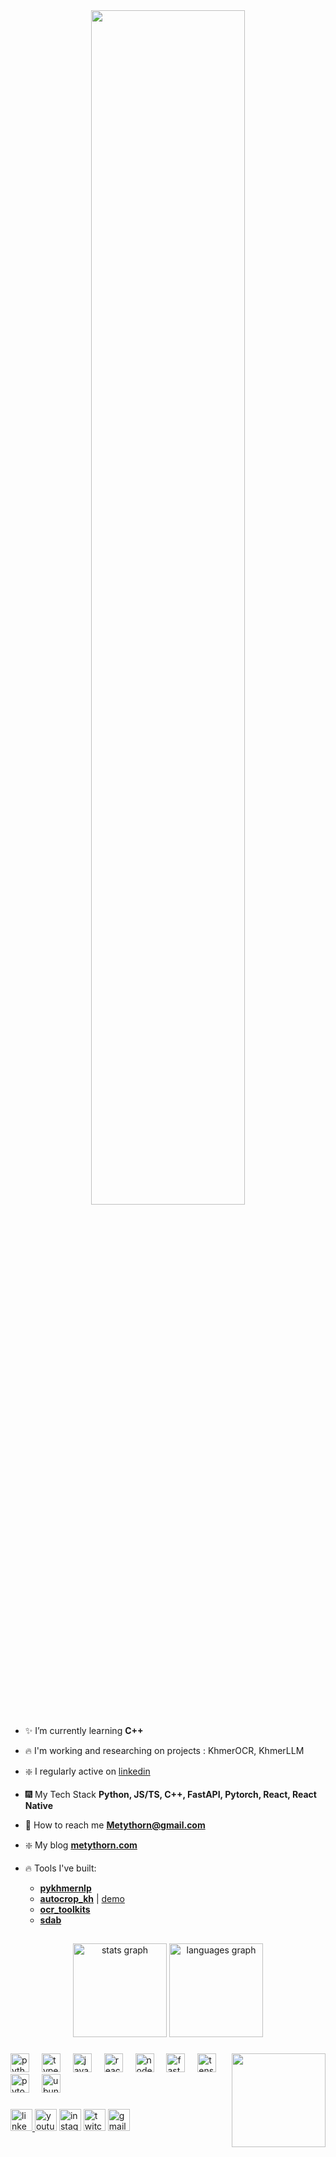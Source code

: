 
<div align="center">
<!-- <img src="https://github.com/innng/innng/assets/26755058/5e0ce0fb-c544-4f8c-a307-5849165746d0" width="25%" align="right" /> -->
<img src="https://readme-typing-svg.demolab.com?font=Inconsolata&weight=500&size=50&duration=4000&pause=300&color=A7A459&center=true&vCenter=true&multiline=true&repeat=false&random=false&width=1300&height=140&lines=Hello+Welcome To My World+%E2%9C%A9" width="70%" />
</div>


- ✨ I’m currently learning **C++**

- 🔥 I'm working and researching on projects : KhmerOCR, KhmerLLM

- ❇️  I regularly active on [linkedin](https://www.linkedin.com/in/metythorn/)

- 🎆 My Tech Stack **Python, JS/TS, C++, FastAPI, Pytorch, React, React Native**

- 📝 How to reach me **Metythorn@gmail.com**

- ❇️ My blog **[metythorn.com](https://metythorn.com/)**
- 🔥 Tools I've built: 
  + **[pykhmernlp](https://metythornpenn.github.io/pykhmernlp/)**
  + **[autocrop_kh](https://github.com/MetythornPenn/autocrop_kh)** | [demo](https://huggingface.co/spaces/metythorn/autocrop-kh)
  + **[ocr_toolkits](https://github.com/MetythornPenn/ocr_toolkits)**
  + **[sdab](https://github.com/MetythornPenn/sdab)**





<h2 align="left"></h2>

###

<div align="center">
  <img src="https://github-readme-stats.vercel.app/api?username=metythornpenn&hide_title=false&hide_rank=false&show_icons=true&include_all_commits=true&count_private=true&disable_animations=false&theme=dracula&locale=en&hide_border=false" height="150" alt="stats graph"  />
<img src="https://github-readme-stats.vercel.app/api/top-langs?username=metythornpenn&locale=en&hide_title=true&layout=compact&card_width=320&langs_count=10&theme=dracula&hide_border=false&hide=Jupyter%20Notebook,Lua" height="150" alt="languages graph"  />


</div>

###

<img align="right" height="150" src="https://i.imgflip.com/65efzo.gif"  />

###

<div align="left">
  <img src="https://cdn.jsdelivr.net/gh/devicons/devicon/icons/python/python-original.svg" height="30" alt="python logo"  />
  <img width="12" />
  <img src="https://cdn.jsdelivr.net/gh/devicons/devicon/icons/typescript/typescript-original.svg" height="30" alt="typescript logo"  />
  <img width="12" />
  <img src="https://cdn.jsdelivr.net/gh/devicons/devicon/icons/javascript/javascript-original.svg" height="30" alt="javascript logo"  />
  <img width="12" />
  <img src="https://cdn.jsdelivr.net/gh/devicons/devicon/icons/react/react-original.svg" height="30" alt="react logo"  />
  <img width="12" />
  <img src="https://cdn.jsdelivr.net/gh/devicons/devicon/icons/nodejs/nodejs-original.svg" height="30" alt="nodejs logo"  />
  <img width="12" />
  <img src="https://cdn.jsdelivr.net/gh/devicons/devicon/icons/fastapi/fastapi-original.svg" height="30" alt="fastapi logo"  />
  <img width="12" />
  <img src="https://cdn.jsdelivr.net/gh/devicons/devicon/icons/tensorflow/tensorflow-original.svg" height="30" alt="tensorflow logo"  />
  <img width="12" />
  <img src="https://cdn.jsdelivr.net/gh/devicons/devicon/icons/pytorch/pytorch-original.svg" height="30" alt="pytorch logo"  />
  <img width="12" />
  <img src="https://cdn.jsdelivr.net/gh/devicons/devicon/icons/ubuntu/ubuntu-plain.svg" height="30" alt="ubuntu logo"  />
</div>

###

<div align="left">
  <a href="https://www.linkedin.com/in/metythorn/" target="blank">
    <img src="https://img.shields.io/static/v1?message=LinkedIn&logo=linkedin&label=&color=0077B5&logoColor=white&labelColor=&style=for-the-badge" height="35" alt="linkedin logo"  />
  </a>
  <img src="https://img.shields.io/static/v1?message=Youtube&logo=youtube&label=&color=FF0000&logoColor=white&labelColor=&style=for-the-badge" height="35" alt="youtube logo"  />
  <img src="https://img.shields.io/static/v1?message=Instagram&logo=instagram&label=&color=E4405F&logoColor=white&labelColor=&style=for-the-badge" height="35" alt="instagram logo"  />
  <img src="https://img.shields.io/static/v1?message=Twitch&logo=twitch&label=&color=9146FF&logoColor=white&labelColor=&style=for-the-badge" height="35" alt="twitch logo"  />
  <img src="https://img.shields.io/static/v1?message=Gmail&logo=gmail&label=&color=D14836&logoColor=white&labelColor=&style=for-the-badge" height="35" alt="gmail logo"  />
  
</div>

<!-- ###

<br clear="both">

<img src="https://raw.githubusercontent.com/MetythornPenn/output/snake.svg" alt="Snake animation" />

### -->




